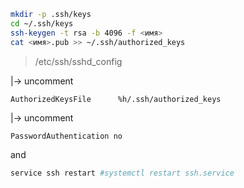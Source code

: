
```bash
mkdir -p .ssh/keys
cd ~/.ssh/keys
ssh-keygen -t rsa -b 4096 -f <имя> 
cat <имя>.pub >> ~/.ssh/authorized_keys
``` 
> /etc/ssh/sshd_config

 |-> uncomment
```            
AuthorizedKeysFile      %h/.ssh/authorized_keys
```          
 |-> uncomment
```
PasswordAuthentication no
```
and
```bash
service ssh restart #systemctl restart ssh.service
```
